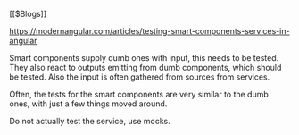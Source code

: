 [[$Blogs]]

https://modernangular.com/articles/testing-smart-components-services-in-angular

Smart components supply dumb ones with input, this needs to be tested. They also react to outputs emitting from dumb components, which should be tested. Also the input is often gathered from sources from services.

Often, the tests for the smart components are very similar to the dumb ones, with just a few things moved around.

Do not actually test the service, use mocks.


